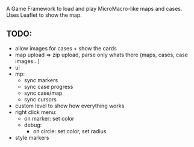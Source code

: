 A Game Framework to load and play MicroMacro-like maps and cases.
Uses Leaflet to show the map.

## TODO:
- allow images for cases + show the cards
- map upload => zip upload, parse only whats there (maps, cases, case images...) 
- ui
- mp:
    - sync markers
    - sync case progress
    - sync case/map
    - sync cursors
- custom level to show how everything works
- right click menu:
    - on marker: set color
    - debug:
        - on circle: set color, set radius
- style markers